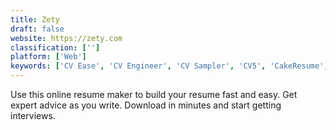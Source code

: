 ```yaml
---
title: Zety
draft: false 
website: https://zety.com
classification: ['']
platform: ['Web']
keywords: ['CV Ease', 'CV Engineer', 'CV Sampler', 'CV5', 'CakeResume', 'CakeResume v2', 'Cvlogin', 'Enhancv', 'Glyph', 'JobCv', 'Kickresume', 'Novorésumé', 'ResumUP', 'Resumake', 'Resume Builder by Nobody', 'Resume.io', 'ResumeLift', 'Resumonk', 'VisualCV', 'Wozber', 'cvmaker']
---
```

Use this online resume maker to build your resume fast and easy. Get expert advice as you write. Download in minutes and start getting interviews.